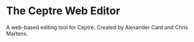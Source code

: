 # The Ceptre Web Editor

A web-based editing tool for Ceptre. Created by Alexander Card and Chris Martens.
